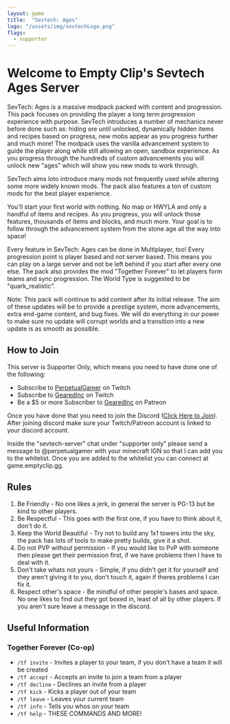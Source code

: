 ```yaml
---
layout: game
title:  "Sevtech: Ages"
logo: "/assets/img/sevtechLogo.png"
flags:  
  - supporter
---
```

# Welcome to Empty Clip's Sevtech Ages Server

SevTech: Ages is a massive modpack packed with content and progression. This pack focuses on providing the player a long term progression experience with purpose. SevTech introduces a number of mechanics never before done such as: hiding ore until unlocked, dynamically hidden items and recipes based on progress, new mobs appear as you progress further and much more! The modpack uses the vanilla advancement system to guide the player along while still allowing an open, sandbox experience. As you progress through the hundreds of custom advancements you will unlock new "ages" which will show you new mods to work through. 

SevTech aims loto introduce many mods not frequently used while altering some more widely known mods. The pack also features a ton of custom mods for the best player experience. 

You'll start your first world with nothing. No map or HWYLA and only a handful of items and recipes. As you progress, you will unlock those features, thousands of items and blocks, and much more. Your goal is to follow through the advancement system from the stone age all the way into space!

Every feature in SevTech: Ages can be done in Multiplayer, too! Every progression point is player based and not server based. This means you can play on a large server and not be left behind if you start after every one else. The pack also provides the mod "Together Forever" to let players form teams and sync progression. The World Type is suggested to be "quark_realistic".

Note: This pack will continue to add content after its initial release. The aim of these updates will be to provide a prestige system, more advancements, extra end-game content, and bug fixes. We will do everything in our power to make sure no update will corrupt worlds and a transition into a new update is as smooth as possible.

## How to Join

This server is Supporter Only, which means you need to have done one of the following:

* Subscribe to [PerpetualGamer](https://twitch.tv/perpetualgamer) on Twitch
* Subscribe to [GearedInc](https://twitch.tv/gearedinc) on Twitch
* Be a $5 or more Subscriber to [GearedInc](https://www.patreon.com/GeardInc/posts) on Patreon

Once you have done that you need to join the Discord ([Click Here to Join](https://link.emptyclip.gg/discord)). After joining discord make sure your Twitch/Patreon account is linked to your discord account.

Inside the "sevtech-server" chat under "supporter only" please send a message to @perpetualgamer with your minecraft IGN so that I can add you to the whitelist. Once you are added to the whitelist you can connect at game.emptyclip.gg.

## Rules

1. Be Friendly - No one likes a jerk, in general the server is PG-13 but be kind to other players.
2. Be Respectful - This goes with the first one, if you have to think about it, don't do it.
3. Keep the World Beautiful - Try not to build any 1x1 towers into the sky, the pack has lots of tools to make pretty builds, give it a shot.
4. Do not PVP without permission - If you would like to PvP with someone then please get their permission first, if we have problems then I have to deal with it.
5. Don't take whats not yours - Simple, if you didn't get it for yourself and they aren't giving it to you, don't touch it, again if theres problems I can fix it.
6. Respect other's space - Be mindful of other people's bases and space. No one likes to find out they got boxed in, least of all by other players. If you aren't sure leave a message in the discord.

## Useful Information

### Together Forever (Co-op)

* `/tf invite` - Invites a player to your team, if you don't have a team it will be created
* `/tf accept` - Accepts an invite to join a team from a player
* `/tf decline` - Declines an invite from a player
* `/tf kick` - Kicks a player out of your team
* `/tf leave` - Leaves your current team
* `/tf info` - Tells you whos on your team
* `/tf help` - THESE COMMANDS AND MORE!
